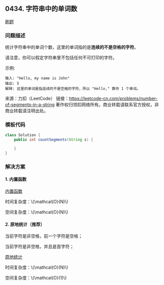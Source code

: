 <script src="https://cdn.bootcss.com/mathjax/2.7.7/MathJax.js?config=TeX-AMS-MML_HTMLorMML"></script>

## 0434. 字符串中的单词数

[刷题](qu0434/solu/Solution.java)

### 问题描述

统计字符串中的单词个数，这里的单词指的是**连续的不是空格的字符**。

请注意，你可以假定字符串里不包括任何不可打印的字符。

示例:

```
输入: "Hello, my name is John"
输出: 5
解释: 这里的单词是指连续的不是空格的字符，所以 "Hello," 算作 1 个单词。
```

来源：力扣（LeetCode）
链接：https://leetcode-cn.com/problems/number-of-segments-in-a-string
著作权归领扣网络所有。商业转载请联系官方授权，非商业转载请注明出处。


### 模板代码

``` java
class Solution {
    public int countSegments(String s) {

    }
}
```

### 解决方案

#### 1. 内置函数

[内置函数](qu0434/solu1/Solution.java)

时间复杂度：\\(\mathcal{O}(N)\\)

空间复杂度：\\(\mathcal{O}(N)\\)

#### 2. 原地统计（推荐）

当前字符是非空格，前一个字符是空格；

当前字符是非空格，并且是首字符；

[原地统计](qu0434/solu2/Solution.java)

时间复杂度：\\(\mathcal{O}(N)\\)

空间复杂度：\\(\mathcal{O}(1)\\)
